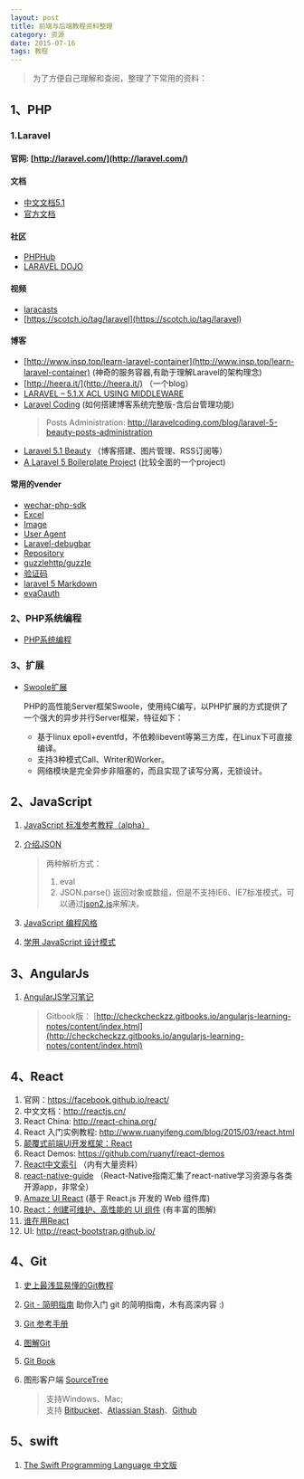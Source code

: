 ```yaml
---
layout: post
title: 前端与后端教程资料整理
category: 资源
date: 2015-07-16
tags: 教程
---
```


> 为了方便自己理解和查阅，整理了下常用的资料：


## 1、PHP


### 1.Laravel

#### 官网: [http://laravel.com/](http://laravel.com/)

#### 文档

* [中文文档5.1](http://laravel-china.org/docs/5.1)
* [官方文档](http://laravel.com/docs/5.1)

#### 社区

* [PHPHub](https://phphub.org/)
* [LARAVEL DOJO](http://www.laravel-dojo.com/)

#### 视频

* [laracasts](https://laracasts.com)
* [https://scotch.io/tag/laravel](https://scotch.io/tag/laravel)

#### 博客

* [http://www.insp.top/learn-laravel-container](http://www.insp.top/learn-laravel-container) (神奇的服务容器,有助于理解Laravel的架构理念)
* [http://heera.it/](http://heera.it/) （一个blog）
* [LARAVEL – 5.1.X ACL USING MIDDLEWARE](http://heera.it/laravel-5-1-x-acl-middleware)
* [Laravel Coding](http://laravelcoding.com/blog) (如何搭建博客系统完整版-含后台管理功能)
  > Posts Administration: http://laravelcoding.com/blog/laravel-5-beauty-posts-administration
* [Laravel 5.1 Beauty](https://leanpub.com/l5-beauty/read) （博客搭建、图片管理、RSS订阅等）
* [A Laravel 5 Boilerplate Project](https://github.com/rappasoft/laravel-5-boilerplate) (比较全面的一个project)

#### 常用的vender

* [wechar-php-sdk](https://github.com/overtrue/wechat)
* [Excel](https://github.com/Maatwebsite/Laravel-Excel)
* [Image](https://github.com/Intervention/image/)
* [User Agent](https://github.com/jenssegers/laravel-agent)
* [Laravel-debugbar](https://github.com/barryvdh/laravel-debugbar)
* [Repository](https://github.com/Bosnadev/Repositories)
* [guzzlehttp/guzzle](https://packagist.org/packages/guzzlehttp/guzzle)
* [验证码](https://github.com/mewebstudio/captcha)
* [laravel 5 Markdown](https://github.com/yccphp/laravel-5-markdown-editor)
* [evaOauth](http://avnpc.com/pages/evaoauth)

### 2、PHP系统编程

* [PHP系统编程](http://rango.swoole.com/php%E7%B3%BB%E7%BB%9F%E7%BC%96%E7%A8%8B)

### 3、扩展

* [Swoole扩展](http://rango.swoole.com/php_swoole)  

  PHP的高性能Server框架Swoole，使用纯C编写，以PHP扩展的方式提供了一个强大的异步并行Server框架，特征如下：
  
  - 基于linux epoll+eventfd，不依赖libevent等第三方库，在Linux下可直接编译。
  - 支持3种模式Call、Writer和Worker。
  - 网络模块是完全异步非阻塞的，而且实现了读写分离，无锁设计。


 

## 2、JavaScript

1. [JavaScript 标准参考教程（alpha）](http://javascript.ruanyifeng.com/)


2. [介绍JSON](http://www.json.org/json-zh.html)

	> 两种解析方式：  
	> 1. eval  
	> 2. JSON.parse() 返回对象或数组，但是不支持IE6、IE7标准模式，可以通过[json2.js](https://github.com/douglascrockford/JSON-js)来解决。
	
	
 3. [JavaScript 编程风格	](http://javascript.ruanyifeng.com/grammar/style.html)
 
 4. [学用 JavaScript 设计模式](http://wiki.jikexueyuan.com/project/javascript-design-patterns/)
 
## 3、AngularJs

 1. [AngularJS学习笔记](http://www.zouyesheng.com/angular.html)
 	> Gitbook版： [http://checkcheckzz.gitbooks.io/angularjs-learning-notes/content/index.html](http://checkcheckzz.gitbooks.io/angularjs-learning-notes/content/index.html)

## 4、React

 1. 官网：https://facebook.github.io/react/
 2. 中文文档：http://reactjs.cn/
 3. React China: http://react-china.org/
 4. React 入门实例教程: http://www.ruanyifeng.com/blog/2015/03/react.html
 5. [颠覆式前端UI开发框架：React](http://www.infoq.com/cn/articles/subversion-front-end-ui-development-framework-react)
 6. React Demos: https://github.com/ruanyf/react-demos
 7. [React中文索引](http://nav.react-china.org/) （内有大量资料）
 8. [react-native-guide](https://github.com/ele828/react-native-guide) （React-Native指南汇集了react-native学习资源与各类开源app，非常全）
 9. [Amaze UI React](http://amazeui.org/react/) (基于 React.js 开发的 Web 组件库)
 10. [React：创建可维护、高性能的 UI 组件](http://www.ibm.com/developerworks/cn/web/wa-react-intro/index.html)  (有丰富的图解)
 11. [谁在用React](https://github.com/facebook/react/wiki/Sites-Using-React)
 12. UI: http://react-bootstrap.github.io/

 
 
 
## 4、Git
 
 1. [史上最浅显易懂的Git教程](http://www.liaoxuefeng.com/wiki/0013739516305929606dd18361248578c67b8067c8c017b000)
 2. [Git - 简明指南](http://rogerdudler.github.io/git-guide/index.zh.html)	助你入门 git 的简明指南，木有高深内容 :)
 3. [Git 参考手册](http://gitref.org/zh/index.html)
 4. [图解Git](http://marklodato.github.io/visual-git-guide/index-zh-cn.html)
 5. [Git Book](http://git-scm.com/book/zh/v1)
 5. 图形客户端 [SourceTree](https://www.sourcetreeapp.com/) 
 
	> 支持Windows、Mac;   
	> 支持 [Bitbucket](https://bitbucket.org/)、[Atlassian Stash](http://www.atlassian.com/software/stash/)、[Github](https://github.com/)
	
## 5、swift

 1. [The Swift Programming Language 中文版](http://wiki.jikexueyuan.com/project/swift/)